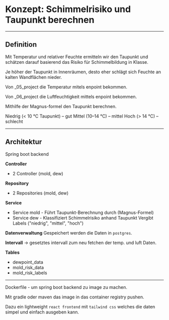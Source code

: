# Konzept: Schimmelrisiko und Taupunkt berechnen
---

## Definition

Mit Temperatur und relativer Feuchte ermitteln wir den Taupunkt und schätzen
darauf basierend das Risiko für Schimmelbildung in Klasse.

Je höher der Taupunkt in Innenräumen, desto eher schlägt sich Feuchte an kalten Wandflächen nieder.

Von _05_project die Temperatur mitels enpoint bekommen.

Von _06_project die Luftfeuchtigkeit mittels enpoint bekommen.

Mithilfe der Magnus-formel den Taupunkt berechnen.

Niedrig (< 10 °C Taupunkt) – gut
Mittel (10–14 °C) – mittel
Hoch (> 14 °C) – schlecht

---

## Architektur 

Spring boot backend

**Controller**
- 2 Controller (mold, dew)
  
**Repository**
- 2 Repositories (mold, dew)

**Service**
- Service mold - Führt Taupunkt-Berechnung durch (Magnus-Formel)
- Service dew - Klassifiziert Schimmelrisiko anhand Taupunkt Vergibt Labels ("niedrig", "mittel", "hoch")

**Datenverwaltung**
Gespeichert werden die Daten in `postgres`.

**Intervall** -> gesetztes intervall zum neu fetchen der temp. und luft Daten.

**Tables**
- dewpoint_data
- mold_risk_data
- mold_risk_labels

---
  
Dockerfile - um spring boot backend zu image zu machen.

Mit gradle oder maven das image in das container registry pushen.

Dazu ein lightweight `react frontend` mit `tailwind css` welches die daten simpel und einfach ausgeben kann.
